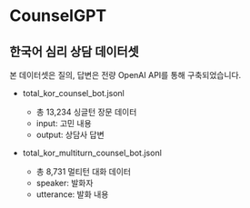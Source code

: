 # CounselGPT
한국어 심리 상담 데이터셋   
--------------------    
본 데이터셋은 질의, 답변은 전량 OpenAI API를 통해 구축되었습니다.  

* total_kor_counsel_bot.jsonl    
  * 총 13,234 싱글턴 장문 데이터
  * input: 고민 내용    
  * output: 상담사 답변
 
* total_kor_multiturn_counsel_bot.jsonl
  * 총 8,731 멀티턴 대화 데이터
  * speaker: 발화자
  * utterance: 발화 내용




